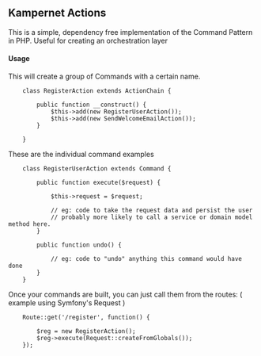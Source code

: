 ## Kampernet Actions

This is a simple, dependency free implementation of the Command Pattern in PHP.  Useful for creating an orchestration layer

#### Usage

This will create a group of Commands with a certain name.

        class RegisterAction extends ActionChain {

            public function __construct() {
                $this->add(new RegisterUserAction());
                $this->add(new SendWelcomeEmailAction());
            }

        }

These are the individual command examples

        class RegisterUserAction extends Command {

            public function execute($request) {

                $this->request = $request;

                // eg: code to take the request data and persist the user
                // probably more likely to call a service or domain model method here.
            }

            public function undo() {

                // eg: code to "undo" anything this command would have done
            }
        }

Once your commands are built, you can just call them from the routes: ( example using Symfony's Request )

        Route::get('/register', function() {

            $reg = new RegisterAction();
            $reg->execute(Request::createFromGlobals());
        });